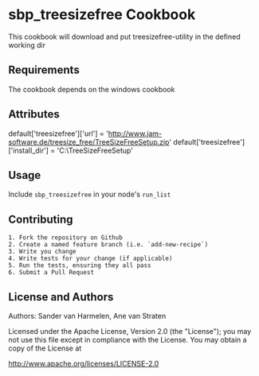 sbp_treesizefree Cookbook
=========================
This cookbook will download and put treesizefree-utility in the defined working dir


Requirements
------------
The cookbook depends on the windows cookbook


Attributes
----------
default['treesizefree']['url']          = 'http://www.jam-software.de/treesize_free/TreeSizeFreeSetup.zip'
default['treesizefree']['install_dir']  = 'C:\TreeSizeFreeSetup'


Usage
-----
Include `sbp_treesizefree` in your node's `run_list`


Contributing
------------
	1. Fork the repository on Github
	2. Create a named feature branch (i.e. `add-new-recipe`)
	3. Write you change
	4. Write tests for your change (if applicable)
	5. Run the tests, ensuring they all pass
	6. Submit a Pull Request


License and Authors
-------------------
Authors: Sander van Harmelen, Ane van Straten

Licensed under the Apache License, Version 2.0 (the "License"); you may not use this file except in compliance with the License. You may obtain a copy of the License at

http://www.apache.org/licenses/LICENSE-2.0
